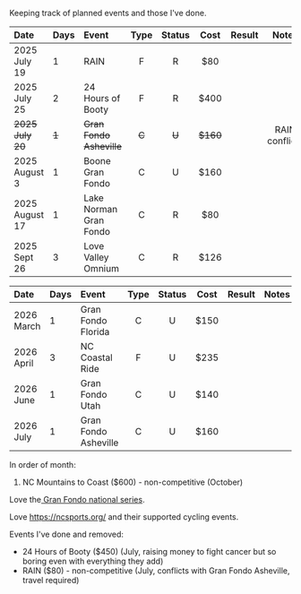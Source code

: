 Keeping track of planned events and those I've done.

| Date             | Days  | Event                    | Type  | Status |   Cost   | Result |     Notes      |
| :--------------- | :---- | :----------------------- | :---: | :----: | :------: | :----: | :------------: |
| 2025 July 19     | 1     | RAIN                     |   F   |   R    |   $80    |        |                |
| 2025 July 25     | 2     | 24 Hours of Booty        |   F   |   R    |   $400   |        |                |
| ~~2025 July 20~~ | ~~1~~ | ~~Gran Fondo Asheville~~ | ~~C~~ | ~~U~~  | ~~$160~~ |        | RAIN conflicts |
| 2025 August 3    | 1     | Boone Gran Fondo         |   C   |   U    |   $160   |        |                |
| 2025 August 17   | 1     | Lake Norman Gran Fondo   |   C   |   R    |   $80    |        |                |
| 2025 Sept 26     | 3     | Love Valley Omnium       |   C   |   R    |   $126   |        |                |

| Date         | Days | Event                | Type | Status | Cost | Result | Notes |
| :----------- | :--- | :------------------- | :--: | :----: | :--: | :----: | :---: |
| 2026 March   | 1    | Gran Fondo Florida   |  C   |   U    | $150 |        |       |
| 2026 April   | 3    | NC Coastal Ride      |  F   |   U    | $235 |        |       |
| 2026 June    | 1    | Gran Fondo Utah      |  C   |   U    | $140 |        |       |
| 2026 July    | 1    | Gran Fondo Asheville |  C   |   U    | $160 |        |       |


In order of month:


1. NC Mountains to Coast ($600) - non-competitive (October)

Love the[ Gran Fondo national series](https://www.granfondonationalseries.com/gfns-events-2025?utm_source=chatgpt.com).

Love https://ncsports.org/ and their supported cycling events.

Events I've done and removed:

- 24 Hours of Booty ($450) (July, raising money to fight cancer but so boring even with everything they add)
- RAIN ($80) - non-competitive (July, conflicts with Gran Fondo Asheville, travel required)